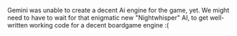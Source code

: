 Gemini was unable to create a decent Ai engine for the game, yet. We might need to have to wait for that enigmatic new "Nightwhisper" AI, to get well-written working code for a decent boardgame engine :(
